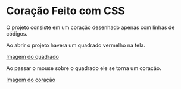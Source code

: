 # Coração Feito com CSS

 O projeto consiste em um coração desenhado apenas com linhas de códigos.

 Ao abrir o projeto havera um quadrado vermelho na tela.

 [Imagem do quadrado](imgs/p01.png)

 Ao passar o mouse sobre o quadrado ele se torna um coração.

 [Imagem do coração](imgs/p02.png)